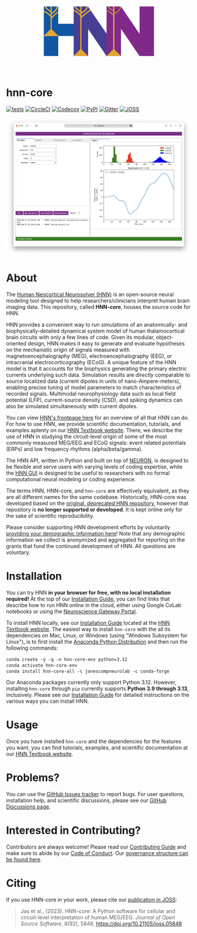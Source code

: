 
<h1 align="center">
<img src="https://raw.githubusercontent.com/jonescompneurolab/jones-website/master/images/frontpage/logos/logo-hnn-medium.png" width="300">
</h1><br>

# hnn-core

[![tests](https://github.com/jonescompneurolab/hnn-core/actions/workflows/unix_unit_tests.yml/badge.svg?branch=master)](https://github.com/jonescompneurolab/hnn-core/actions/?query=branch:master+event:push)
[![CircleCI](https://circleci.com/gh/jonescompneurolab/hnn-core.svg?style=svg)](https://circleci.com/gh/jonescompneurolab/hnn-core)
[![Codecov](https://codecov.io/gh/jonescompneurolab/hnn-core/branch/master/graph/badge.svg)](https://codecov.io/gh/jonescompneurolab/hnn-core)
[![PyPI](https://img.shields.io/pypi/dm/hnn-core.svg?label=PyPI%20downloads)](https://pypi.org/project/hnn-core/)
[![Gitter](https://badges.gitter.im/jonescompneurolab/hnn_core.svg)](https://gitter.im/jonescompneurolab/hnn-core?utm_source=badge&utm_medium=badge&utm_campaign=pr-badge)
[![JOSS](https://joss.theoj.org/papers/10.21105/joss.05848/status.svg)](https://doi.org/10.21105/joss.05848)

![HNN-GUI](https://raw.githubusercontent.com/jonescompneurolab/hnn-core/acbcc4a598610dc3be5d4b0b7c59f98251ea7690/.github/images/hnn_gui.png)

# About

The [Human Neocortical Neurosolver (HNN)](https://hnn.brown.edu) is an open-source
neural modeling tool designed to help researchers/clinicians interpret human brain
imaging data. This repository, called **HNN-core**, houses the source code for HNN.

HNN provides a convenient way to run simulations of an anatomically- and
biophysically-detailed dynamical system model of human thalamocortical brain circuits
with only a few lines of code. Given its modular, object-oriented design, HNN makes
it easy to generate and evaluate hypotheses on the mechanistic origin of signals
measured with magnetoencephalography (MEG), electroencephalography (EEG), or
intracranial electrocorticography (ECoG). A unique feature of the HNN model is that it
accounts for the biophysics generating the primary electric currents underlying such
data. Simulation results are *directly* comparable to source localized data (current
dipoles in units of nano-Ampere-meters), enabling precise tuning of model parameters
to match characteristics of recorded signals. Multimodal neurophysiology data such as
local field potential (LFP), current-source density (CSD), and spiking dynamics can also
be simulated simultaneously with current dipoles.

You can view [HNN's frontpage here](https://hnn.brown.edu) for an overview of all that
HNN can do. For how to use HNN, we provide scientific documentation, tutorials, and
examples aplenty on our [HNN Textbook website][]. There, we describe the use of HNN in
studying the circuit-level origin of some of the most commonly measured MEG/EEG and ECoG
signals: event related potentials (ERPs) and low frequency rhythms (alpha/beta/gamma).

The HNN API, written in Python and built on top of
[NEURON](https://www.neuron.yale.edu/neuron/), is designed to be flexible and serve
users with varying levels of coding expertise, while the [HNN
GUI](https://jonescompneurolab.github.io/textbook/content/04_using_hnn_gui/gui_quickstart.html)
is designed to be useful to researchers with no formal computational neural modeling or
coding experience.

The terms HNN, HNN-core, and `hnn-core` are effectively equivalent, as they are all
different names for the same codebase. Historically, HNN-core was developed based on
the [original, deprecated HNN repository](https://github.com/jonescompneurolab/hnn), however that
repository is **no longer supported or developed**. It is kept online only for the sake
of scientific reproducibility.

Please consider supporting HNN development efforts by voluntarily [providing your
demographic information
here](https://docs.google.com/forms/d/e/1FAIpQLSfN2F4IkGATs6cy1QBO78C6QJqvm9y14TqsCUsuR4Rrkmr1Mg/viewform)!
Note that any demographic information we collect is anonymized and aggregated for
reporting on the grants that fund the continued development of HNN. All questions are
voluntary.

# Installation

You can try HNN **in your browser for free, with no local installation required!** At
the top of our [Installation Guide][], you can find links that describe how to run HNN
online in the cloud, either using Google CoLab notebooks or using the [Neuroscience Gateway
Portal](https://www.nsgportal.org/).

To install HNN locally, see our [Installation Guide][] located at the [HNN Textbook
website][]. The easiest way to install `hnn-core` with the all its dependencies on Mac,
Linux, or Windows (using "Windows Subsystem for Linux"), is to first install the
[Anaconda Python Distribution](https://www.anaconda.com/download/success) and then run
the following commands:

```
conda create -y -q -n hnn-core-env python=3.12
conda activate hnn-core-env
conda install hnn-core-all -c jonescompneurolab -c conda-forge
```

Our Anaconda packages currently only support Python 3.12. However, installing `hnn-core`
through `pip` currently supports **Python 3.9 through 3.13**, inclusively. Please see
our [Installation Guide][] for detailed instructions on the various ways you can install
HNN.

# Usage

Once you have installed `hnn-core` and the dependencies for the features you want, you
can find tutorials, examples, and scientific documentation at our [HNN Textbook
website][].

# Problems?

You can use the [GitHub Issues
tracker](https://github.com/jonescompneurolab/hnn-core/issues) to report bugs. For user
questions, installation help, and scientific discussions, please see our [GitHub
Discussions page](https://github.com/jonescompneurolab/hnn-core/discussions).

# Interested in Contributing?

Contributors are always welcome! Please read our [Contributing Guide][] and make sure to
abide by our [Code of
Conduct](https://github.com/jonescompneurolab/hnn-core/blob/master/CODE_OF_CONDUCT.md). Our
[governance structure can be found
here](https://jonescompneurolab.github.io/hnn-core/stable/governance.html).

# Citing

If you use HNN-core in your work, please cite our [publication in
JOSS](https://doi.org/10.21105/joss.05848):

> Jas et al., (2023). HNN-core: A Python software for cellular and
> circuit-level interpretation of human MEG/EEG. *Journal of Open Source
> Software*, 8(92), 5848, <https://doi.org/10.21105/joss.05848>

[Contributing Guide]: https://jonescompneurolab.github.io/hnn-core/stable/contributing.html
[HNN Textbook website]: https://jonescompneurolab.github.io/textbook/content/preface.html
[Installation Guide]: https://jonescompneurolab.github.io/textbook/content/01_getting_started/installation.html
